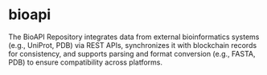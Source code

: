 # bioapi
The BioAPI Repository integrates data from external bioinformatics systems (e.g., UniProt, PDB) via REST APIs, synchronizes it with blockchain records for consistency, and supports parsing and format conversion (e.g., FASTA, PDB) to ensure compatibility across platforms.

